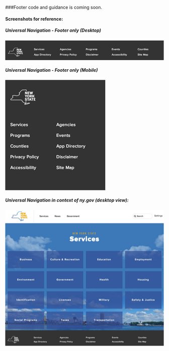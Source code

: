 ###Footer code and guidance is coming soon.

#### Screenshots for reference:

##### Universal Navigation - Footer only (Desktop)

![Footer Screenshot - desktop size](uni-footer.JPG "Footer Screenshot - desktop size")


##### Universal Navigation - Footer only (Mobile)

![Footer Screenshot - desktop size](uni-footer-mobile.JPG "Footer Screenshot - desktop size")


##### Universal Navigation in context of ny.gov (desktop view):

![Universal Navigation in context](uni-nav-screenshot-services.JPG "Universal Navigation in context")

